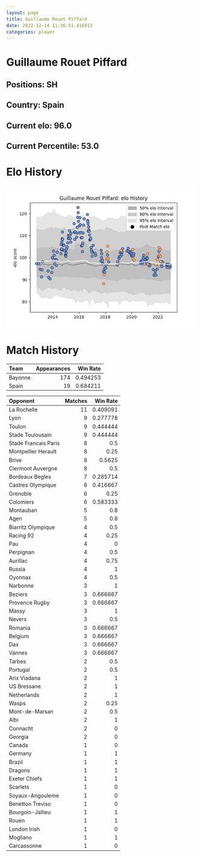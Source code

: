 ```yaml
---  
layout: page  
title: Guillaume Rouet Piffard  
date: 2022-12-14 11:36:51.416913  
categories: player  
---
```

# Guillaume Rouet Piffard

## Positions: SH

## Country: Spain

## Current elo: 96.0

## Current Percentile: 53.0

# Elo History


![elo history](history_GuillaumeRouetPiffard.png)
# Match History


| Team    |   Appearances |   Win Rate |
|:--------|--------------:|-----------:|
| Bayonne |           174 |   0.494253 |
| Spain   |            19 |   0.684211 |

| Opponent             |   Matches |   Win Rate |
|:---------------------|----------:|-----------:|
| La Rochelle          |        11 |   0.409091 |
| Lyon                 |         9 |   0.277778 |
| Toulon               |         9 |   0.444444 |
| Stade Toulousain     |         9 |   0.444444 |
| Stade Francais Paris |         8 |   0.5      |
| Montpellier Herault  |         8 |   0.25     |
| Brive                |         8 |   0.5625   |
| Clermont Auvergne    |         8 |   0.5      |
| Bordeaux Begles      |         7 |   0.285714 |
| Castres Olympique    |         6 |   0.416667 |
| Grenoble             |         6 |   0.25     |
| Colomiers            |         6 |   0.583333 |
| Montauban            |         5 |   0.8      |
| Agen                 |         5 |   0.8      |
| Biarritz Olympique   |         4 |   0.5      |
| Racing 92            |         4 |   0.25     |
| Pau                  |         4 |   0        |
| Perpignan            |         4 |   0.5      |
| Aurillac             |         4 |   0.75     |
| Russia               |         4 |   1        |
| Oyonnax              |         4 |   0.5      |
| Narbonne             |         3 |   1        |
| Beziers              |         3 |   0.666667 |
| Provence Rugby       |         3 |   0.666667 |
| Massy                |         3 |   1        |
| Nevers               |         3 |   0.5      |
| Romania              |         3 |   0.666667 |
| Belgium              |         3 |   0.666667 |
| Dax                  |         3 |   0.666667 |
| Vannes               |         3 |   0.666667 |
| Tarbes               |         2 |   0.5      |
| Portugal             |         2 |   0.5      |
| Arix Viadana         |         2 |   1        |
| US Bressane          |         2 |   1        |
| Netherlands          |         2 |   1        |
| Wasps                |         2 |   0.25     |
| Mont-de-Marsan       |         2 |   0.5      |
| Albi                 |         2 |   1        |
| Connacht             |         2 |   0        |
| Georgia              |         2 |   0        |
| Canada               |         1 |   0        |
| Germany              |         1 |   1        |
| Brazil               |         1 |   1        |
| Dragons              |         1 |   1        |
| Exeter Chiefs        |         1 |   1        |
| Scarlets             |         1 |   0        |
| Soyaux-Angouleme     |         1 |   0        |
| Benetton Treviso     |         1 |   0        |
| Bourgoin-Jallieu     |         1 |   1        |
| Rouen                |         1 |   1        |
| London Irish         |         1 |   0        |
| Mogliano             |         1 |   1        |
| Carcassonne          |         1 |   0        |